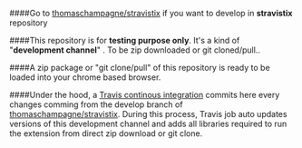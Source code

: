 ####Go to [thomaschampagne/stravistix](https://github.com/thomaschampagne/stravistix) if you want to develop in **stravistix** repository

####This repository is for **testing purpose only**. It's a kind of "**development channel**" . To be zip downloaded or git cloned/pull..

####A zip package or "git clone/pull" of this repository is ready to be loaded into your chrome based browser.

####Under the hood, a [Travis continous integration](https://travis-ci.org/thomaschampagne/stravistix) commits here every changes comming from the develop branch of [thomaschampagne/stravistix](https://github.com/thomaschampagne/stravistix). During this process, Travis job auto updates versions of this development channel and adds all libraries required to run the extension from direct zip download or git clone.
